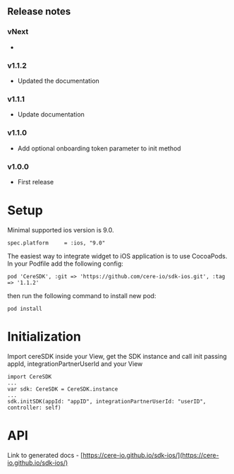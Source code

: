 ## Release notes
### vNext
* 
### v1.1.2
* Updated the documentation
### v1.1.1
* Update documentation
### v1.1.0
* Add optional onboarding token parameter to init method
### v1.0.0
* First release

# Setup

Minimal supported ios version is 9.0.
```
spec.platform     = :ios, "9.0"
```

The easiest way to integrate widget to iOS application is to use CocoaPods. In your Podfile add the following config:

```
pod 'CereSDK', :git => 'https://github.com/cere-io/sdk-ios.git', :tag => '1.1.2'
```
then run the following command to install new pod:

```
pod install
```

# Initialization

Import cereSDK inside your View, get the SDK instance and call init passing appId, integrationPartnerUserId and your View

```
import CereSDK
...
var sdk: CereSDK = CereSDK.instance
...
sdk.initSDK(appId: "appID", integrationPartnerUserId: "userID", controller: self)
```

# API

Link to generated docs - [https://cere-io.github.io/sdk-ios/](https://cere-io.github.io/sdk-ios/)

